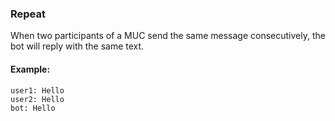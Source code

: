 ### Repeat

When two participants of a MUC send the same message consecutively, the bot will reply with the same text.

#### Example:

`user1: Hello`  
`user2: Hello`  
`bot: Hello`
